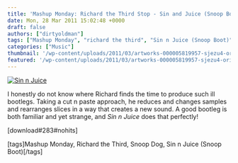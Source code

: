 ```yaml
---
title: 'Mashup Monday: Richard the Third Stop - Sin and Juice (Snoop Boot)'
date: Mon, 28 Mar 2011 15:02:48 +0000
draft: false
authors: ["dirtyoldman"]
tags: ["Mashup Monday", "richard the third", "Sin n Juice (Snoop Boot)", "Snoop Dog"]
categories: ["Music"]
thumbnail: '/wp-content/uploads/2011/03/artworks-000005819957-sjezu4-original-150x150.jpg'
featured: '/wp-content/uploads/2011/03/artworks-000005819957-sjezu4-original-304x190.jpg'
---
```


[![](/wp-content/uploads/2011/03/artworks-000005819957-sjezu4-original.jpg "Sin n Juice")](/2011/03/28/mashup-monday-richard-the-third-stop-sin-and-juice-snoop-boot/artworks-000005819957-sjezu4-original/)

I honestly do not know where Richard finds the time to produce such ill bootlegs. Taking a cut n paste approach, he reduces and changes samples and rearranges slices in a way that creates a new sound. A good bootleg is both familiar and yet strange, and _Sin n Juice_ does that perfectly!

\[download#283#nohits\]

 \[tags\]Mashup Monday, Richard the Third, Snoop Dog, Sin n Juice (Snoop Boot)\[/tags\]
